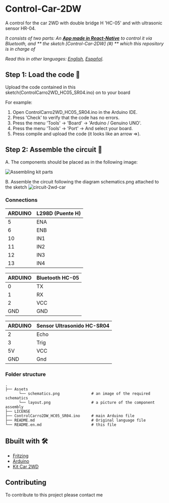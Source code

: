 # Control-Car-2DW
A control for the car 2WD with double bridge H 'HC-05' and with ultrasonic sensor HR-04.

_It consists of two parts: An **[App made in React-Native](#)** to control it via Bluetooth, and ** the sketch [Control-Car-2DW] (#) ** which this repository is in charge of_

*Read this in other languages: [English](README.en.md), [Español](README.md).*

## Step 1: Load the code 🚀

Upload the code contained in this sketch(ControlCarro2WD_HC05_SR04.ino) on to your board

For example:

1. Open ControlCarro2WD_HC05_SR04.ino in the Arduino IDE.
2. Press 'Check' to verify that the code has no errors.
3. Press the menu 'Tools' -> 'Board' -> 'Arduino / Genuino UNO'.
4. Press the menu 'Tools' -> 'Port' -> And select your board.
5. Press compile and upload the code (it looks like an arrow =>).

## Step 2: Assemble the circuit 🔧

A. The components should be placed as in the following image:

![Assembling kit parts](https://raw.githubusercontent.com/juanignaciorey/Control-Car-2WD/master/Assets/layout.png)

B. Assemble the circuit following the diagram schematics.png attached to the sketch
![circuit-2wd-car](https://raw.githubusercontent.com/juanignaciorey/Control-Car-2WD/master/Assets/schematics.png)

### Connections

| ARDUINO | L298D (Puente H) |
| ------- | ------- |
| 5  | ENA  |
| 6  | ENB  |
| 10 | IN1  |
| 11 | IN2 |
| 12 | IN3 |
| 13 | IN4 |
 
| ARDUINO | Bluetooth HC-05 |
| ------- | ------- |
| 0  | TX  |
| 1  | RX  |
| 2  | VCC  |
| GND  | GND  |
 
| ARDUINO | Sensor Ultrasonido HC-SR04 |
| ------- | ------- |
| 2  | Echo  |
| 3  | Trig  |
| 5V  | VCC  |
| GND  | Gnd  |
 
### Folder structure

    .
    ├── Assets
          └── schematics.png              # an image of the required schematics
          └── layout.png                  # a picture of the component assembly
    ├── LICENSE
    ├── ControlCarro2DW_HC05_SR04.ino     # main Arduino file
    ├── README.md                         # Original language file
    └── README.en.md                      # this file


## Bbuilt with 🛠️

* [Fritzing](https://fritzing.org/)
* [Arduino](https://store.arduino.cc/usa/arduino-uno-rev3)
* [Kit Car 2WD](https://candy-ho.com/producto/kit-para-armar-auto-inteligente-2wd-arduino-starter-kit-dvd/)

## Contributing
To contribute to this project please contact me

